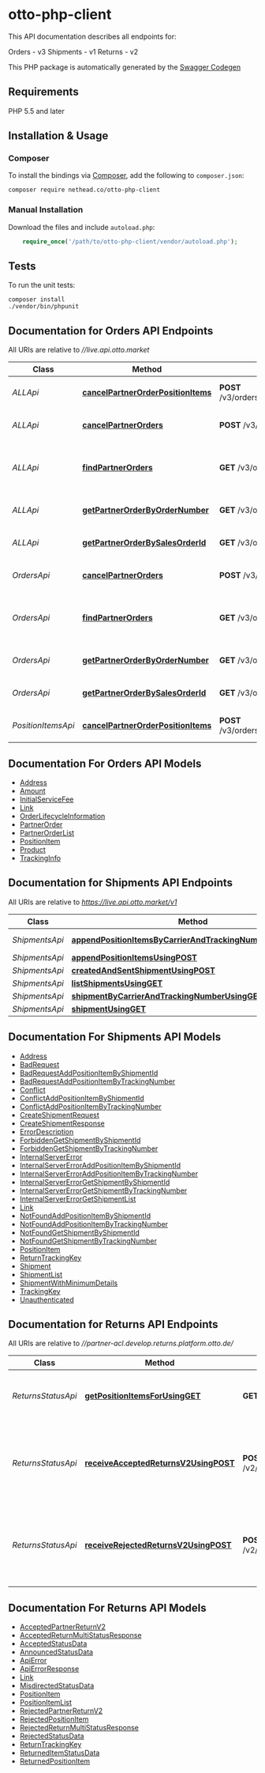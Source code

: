 # otto-php-client
This API documentation describes all endpoints for: 

Orders - v3
Shipments - v1
Returns - v2

This PHP package is automatically generated by the [Swagger Codegen](https://github.com/swagger-api/swagger-codegen) 

## Requirements

PHP 5.5 and later

## Installation & Usage
### Composer

To install the bindings via [Composer](http://getcomposer.org/), add the following to `composer.json`:

```
composer require nethead.co/otto-php-client
```

### Manual Installation

Download the files and include `autoload.php`:

```php
    require_once('/path/to/otto-php-client/vendor/autoload.php');
```

## Tests

To run the unit tests:

```
composer install
./vendor/bin/phpunit
```

## Documentation for Orders API Endpoints

All URIs are relative to *//live.api.otto.market*

Class | Method | HTTP request | Description
------------ | ------------- | ------------- | -------------
*ALLApi* | [**cancelPartnerOrderPositionItems**](docs/Api/ALLApi.md#cancelpartnerorderpositionitems) | **POST** /v3/orders/{salesOrderId}/positionItems/{positionItemId}/cancellation | Cancels PositionItems of an order by ids
*ALLApi* | [**cancelPartnerOrders**](docs/Api/ALLApi.md#cancelpartnerorders) | **POST** /v3/orders/{salesOrderId}/cancellation | Cancel all PositionItems of an order
*ALLApi* | [**findPartnerOrders**](docs/Api/ALLApi.md#findpartnerorders) | **GET** /v3/orders | Get a list of orders which can be filtered on fulfillmentStatus.
*ALLApi* | [**getPartnerOrderByOrderNumber**](docs/Api/ALLApi.md#getpartnerorderbyordernumber) | **GET** /v3/orders/{orderNumber} | Get a single order via Order Number
*ALLApi* | [**getPartnerOrderBySalesOrderId**](docs/Api/ALLApi.md#getpartnerorderbysalesorderid) | **GET** /v3/orders/{salesOrderId} | Get a single order via Sales Order Id
*OrdersApi* | [**cancelPartnerOrders**](docs/Api/OrdersApi.md#cancelpartnerorders) | **POST** /v3/orders/{salesOrderId}/cancellation | Cancel all PositionItems of an order
*OrdersApi* | [**findPartnerOrders**](docs/Api/OrdersApi.md#findpartnerorders) | **GET** /v3/orders | Get a list of orders which can be filtered on fulfillmentStatus.
*OrdersApi* | [**getPartnerOrderByOrderNumber**](docs/Api/OrdersApi.md#getpartnerorderbyordernumber) | **GET** /v3/orders/{orderNumber} | Get a single order via Order Number
*OrdersApi* | [**getPartnerOrderBySalesOrderId**](docs/Api/OrdersApi.md#getpartnerorderbysalesorderid) | **GET** /v3/orders/{salesOrderId} | Get a single order via Sales Order Id
*PositionItemsApi* | [**cancelPartnerOrderPositionItems**](docs/Api/PositionItemsApi.md#cancelpartnerorderpositionitems) | **POST** /v3/orders/{salesOrderId}/positionItems/{positionItemId}/cancellation | Cancels PositionItems of an order by ids

## Documentation For Orders API Models

 - [Address](docs/Model/Address.md)
 - [Amount](docs/Model/Amount.md)
 - [InitialServiceFee](docs/Model/InitialServiceFee.md)
 - [Link](docs/Model/Link.md)
 - [OrderLifecycleInformation](docs/Model/OrderLifecycleInformation.md)
 - [PartnerOrder](docs/Model/PartnerOrder.md)
 - [PartnerOrderList](docs/Model/PartnerOrderList.md)
 - [PositionItem](docs/Model/PositionItem.md)
 - [Product](docs/Model/Product.md)
 - [TrackingInfo](docs/Model/TrackingInfo.md)

## Documentation for Shipments API Endpoints

All URIs are relative to *https://live.api.otto.market/v1*

Class | Method | HTTP request | Description
------------ | ------------- | ------------- | -------------
*ShipmentsApi* | [**appendPositionItemsByCarrierAndTrackingNumberUsingPOST**](docs/Api/ShipmentsApi.md#appendpositionitemsbycarrierandtrackingnumberusingpost) | **POST** /shipments/carriers/{carrier}/trackingnumbers/{trackingNumber}/positionitems | 
*ShipmentsApi* | [**appendPositionItemsUsingPOST**](docs/Api/ShipmentsApi.md#appendpositionitemsusingpost) | **POST** /shipments/{shipmentId}/positionitems | 
*ShipmentsApi* | [**createdAndSentShipmentUsingPOST**](docs/Api/ShipmentsApi.md#createdandsentshipmentusingpost) | **POST** /shipments | 
*ShipmentsApi* | [**listShipmentsUsingGET**](docs/Api/ShipmentsApi.md#listshipmentsusingget) | **GET** /shipments | 
*ShipmentsApi* | [**shipmentByCarrierAndTrackingNumberUsingGET**](docs/Api/ShipmentsApi.md#shipmentbycarrierandtrackingnumberusingget) | **GET** /shipments/carriers/{carrier}/trackingnumbers/{trackingNumber} | 
*ShipmentsApi* | [**shipmentUsingGET**](docs/Api/ShipmentsApi.md#shipmentusingget) | **GET** /shipments/{shipmentId} | 

## Documentation For Shipments API Models

 - [Address](docs/Model/Address.md)
 - [BadRequest](docs/Model/BadRequest.md)
 - [BadRequestAddPositionItemByShipmentId](docs/Model/BadRequestAddPositionItemByShipmentId.md)
 - [BadRequestAddPositionItemByTrackingNumber](docs/Model/BadRequestAddPositionItemByTrackingNumber.md)
 - [Conflict](docs/Model/Conflict.md)
 - [ConflictAddPositionItemByShipmentId](docs/Model/ConflictAddPositionItemByShipmentId.md)
 - [ConflictAddPositionItemByTrackingNumber](docs/Model/ConflictAddPositionItemByTrackingNumber.md)
 - [CreateShipmentRequest](docs/Model/CreateShipmentRequest.md)
 - [CreateShipmentResponse](docs/Model/CreateShipmentResponse.md)
 - [ErrorDescription](docs/Model/ErrorDescription.md)
 - [ForbiddenGetShipmentByShipmentId](docs/Model/ForbiddenGetShipmentByShipmentId.md)
 - [ForbiddenGetShipmentByTrackingNumber](docs/Model/ForbiddenGetShipmentByTrackingNumber.md)
 - [InternalServerError](docs/Model/InternalServerError.md)
 - [InternalServerErrorAddPositionItemByShipmentId](docs/Model/InternalServerErrorAddPositionItemByShipmentId.md)
 - [InternalServerErrorAddPositionItemByTrackingNumber](docs/Model/InternalServerErrorAddPositionItemByTrackingNumber.md)
 - [InternalServerErrorGetShipmentByShipmentId](docs/Model/InternalServerErrorGetShipmentByShipmentId.md)
 - [InternalServerErrorGetShipmentByTrackingNumber](docs/Model/InternalServerErrorGetShipmentByTrackingNumber.md)
 - [InternalServerErrorGetShipmentList](docs/Model/InternalServerErrorGetShipmentList.md)
 - [Link](docs/Model/Link.md)
 - [NotFoundAddPositionItemByShipmentId](docs/Model/NotFoundAddPositionItemByShipmentId.md)
 - [NotFoundAddPositionItemByTrackingNumber](docs/Model/NotFoundAddPositionItemByTrackingNumber.md)
 - [NotFoundGetShipmentByShipmentId](docs/Model/NotFoundGetShipmentByShipmentId.md)
 - [NotFoundGetShipmentByTrackingNumber](docs/Model/NotFoundGetShipmentByTrackingNumber.md)
 - [PositionItem](docs/Model/PositionItem.md)
 - [ReturnTrackingKey](docs/Model/ReturnTrackingKey.md)
 - [Shipment](docs/Model/Shipment.md)
 - [ShipmentList](docs/Model/ShipmentList.md)
 - [ShipmentWithMinimumDetails](docs/Model/ShipmentWithMinimumDetails.md)
 - [TrackingKey](docs/Model/TrackingKey.md)
 - [Unauthenticated](docs/Model/Unauthenticated.md)


## Documentation for Returns API Endpoints

All URIs are relative to *//partner-acl.develop.returns.platform.otto.de/*

Class | Method | HTTP request | Description
------------ | ------------- | ------------- | -------------
*ReturnsStatusApi* | [**getPositionItemsForUsingGET**](docs/Api/ReturnsStatusApi.md#getpositionitemsforusingget) | **GET** /v2/returns | Get all the items filtered on return status
*ReturnsStatusApi* | [**receiveAcceptedReturnsV2UsingPOST**](docs/Api/ReturnsStatusApi.md#receiveacceptedreturnsv2usingpost) | **POST** /v2/returns/acceptance | Accept the return for a sent position item (up to 200 items per request)
*ReturnsStatusApi* | [**receiveRejectedReturnsV2UsingPOST**](docs/Api/ReturnsStatusApi.md#receiverejectedreturnsv2usingpost) | **POST** /v2/returns/rejection | Reject the return for a sent position item (up to 200 items per request)

## Documentation For Returns API Models

 - [AcceptedPartnerReturnV2](docs/Model/AcceptedPartnerReturnV2.md)
 - [AcceptedReturnMultiStatusResponse](docs/Model/AcceptedReturnMultiStatusResponse.md)
 - [AcceptedStatusData](docs/Model/AcceptedStatusData.md)
 - [AnnouncedStatusData](docs/Model/AnnouncedStatusData.md)
 - [ApiError](docs/Model/ApiError.md)
 - [ApiErrorResponse](docs/Model/ApiErrorResponse.md)
 - [Link](docs/Model/Link.md)
 - [MisdirectedStatusData](docs/Model/MisdirectedStatusData.md)
 - [PositionItem](docs/Model/PositionItem.md)
 - [PositionItemList](docs/Model/PositionItemList.md)
 - [RejectedPartnerReturnV2](docs/Model/RejectedPartnerReturnV2.md)
 - [RejectedPositionItem](docs/Model/RejectedPositionItem.md)
 - [RejectedReturnMultiStatusResponse](docs/Model/RejectedReturnMultiStatusResponse.md)
 - [RejectedStatusData](docs/Model/RejectedStatusData.md)
 - [ReturnTrackingKey](docs/Model/ReturnTrackingKey.md)
 - [ReturnedItemStatusData](docs/Model/ReturnedItemStatusData.md)
 - [ReturnedPositionItem](docs/Model/ReturnedPositionItem.md)
